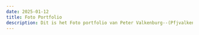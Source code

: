 ```yaml
---
date: 2025-01-12
title: Foto Portfolio
description: Dit is het Foto portfolio van Peter Valkenburg--(Pfjvalkenburg@gmail.com)---
---
```

